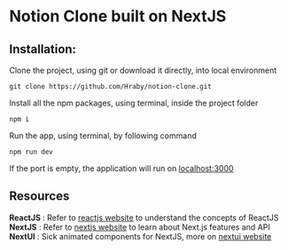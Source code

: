 # Notion Clone built on NextJS

## Installation:
Clone the project, using git or download it directly, into local environment
```terminal
git clone https://github.com/Hraby/notion-clone.git
```
Install all the npm packages, using terminal, inside the project folder
```terminal
npm i
```
Run the app, using terminal, by following command
```terminal
npm run dev
```
If the port is empty, the application will run on [localhost:3000](http://localhost:3000)

## Resources
<b>ReactJS</b> : Refer to [reactjs website](https://reactjs.org/) to understand the concepts of ReactJS
<br><b>NextJS</b> : Refer to [nextjs website](https://nextjs.org/docs) to learn about Next.js features and API
<br><b>NextUI</b> : Sick animated components for NextJS, more on [nextui website](https://nextui.org/docs/guide/introduction)